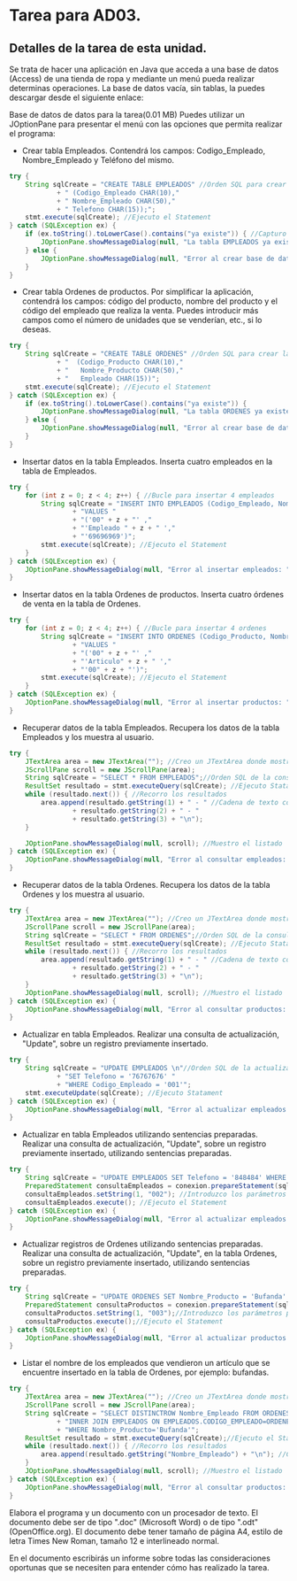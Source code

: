 # Tarea para AD03.
## Detalles de la tarea de esta unidad.
Se trata de hacer una aplicación en Java que acceda a una base de datos (Access) de una tienda de ropa y mediante un menú pueda realizar determinas operaciones. La base de datos vacía, sin tablas, la puedes descargar desde el siguiente enlace:

Base de datos de datos para la tarea(0.01 MB)
Puedes utilizar un JOptionPane para presentar el menú con las opciones que permita realizar el programa:

* Crear tabla Empleados. Contendrá los campos: Codigo_Empleado, Nombre_Empleado y Teléfono del mismo.
```Java
try {
    String sqlCreate = "CREATE TABLE EMPLEADOS" //Orden SQL para crear la table empleados
            + " (Codigo_Empleado CHAR(10),"
            + " Nombre_Empleado CHAR(50),"
            + " Telefono CHAR(15));";
    stmt.execute(sqlCreate); //Ejecuto el Statement
} catch (SQLException ex) {
    if (ex.toString().toLowerCase().contains("ya existe")) { //Capturo la excepción para detectar si la tabla existe
        JOptionPane.showMessageDialog(null, "La tabla EMPLEADOS ya existe");
    } else {
        JOptionPane.showMessageDialog(null, "Error al crear base de datos: " + ex);
    }
}
```
* Crear tabla Ordenes de productos. Por simplificar la aplicación, contendrá los campos: código del producto, nombre del producto y el código del empleado que realiza la venta. Puedes introducir más campos como el número de unidades que se venderían, etc., si lo deseas.
```Java
try {
    String sqlCreate = "CREATE TABLE ORDENES" //Orden SQL para crear la table productos
            + "  (Codigo_Producto CHAR(10),"
            + "   Nombre_Producto CHAR(50),"
            + "   Empleado CHAR(15))";
    stmt.execute(sqlCreate); //Ejecuto el Statement
} catch (SQLException ex) {
    if (ex.toString().toLowerCase().contains("ya existe")) {
        JOptionPane.showMessageDialog(null, "La tabla ORDENES ya existe"); //Capturo la excepción para detectar si la tabla existe
    } else {
        JOptionPane.showMessageDialog(null, "Error al crear base de datos: " + ex);
    }
}

```
* Insertar datos en la tabla Empleados. Inserta cuatro empleados en la tabla de Empleados.
```Java
try {
    for (int z = 0; z < 4; z++) { //Bucle para insertar 4 empleados
        String sqlCreate = "INSERT INTO EMPLEADOS (Codigo_Empleado, Nombre_Empleado, Telefono) " //SQL para insertar empleado
                + "VALUES "
                + "('00" + z + "' ,"
                + "'Empleado " + z + " ',"
                + "'69696969')";
        stmt.execute(sqlCreate); //Ejecuto el Statement
    }
} catch (SQLException ex) {
    JOptionPane.showMessageDialog(null, "Error al insertar empleados: " + ex); //Capturo errores
}
```
* Insertar datos en la tabla Ordenes de productos. Inserta cuatro órdenes de venta en la tabla de Ordenes.
```Java
try {
    for (int z = 0; z < 4; z++) { //Bucle para insertar 4 ordenes
        String sqlCreate = "INSERT INTO ORDENES (Codigo_Producto, Nombre_Producto, Empleado) " //SQL para insertar Ordenes
                + "VALUES "
                + "('00" + z + "' ,"
                + "'Articulo" + z + " ',"
                + "'00" + z + "')";
        stmt.execute(sqlCreate); //Ejecuto el Statement
    }
} catch (SQLException ex) {
    JOptionPane.showMessageDialog(null, "Error al insertar productos: " + ex); //Capturo errores
}
```
* Recuperar datos de la tabla Empleados. Recupera los datos de la tabla Empleados y los muestra al usuario.
```Java
try {
    JTextArea area = new JTextArea(""); //Creo un JTextArea donde mostraré los resultados
    JScrollPane scroll = new JScrollPane(area);
    String sqlCreate = "SELECT * FROM EMPLEADOS";//Orden SQL de la consulta
    ResultSet resultado = stmt.executeQuery(sqlCreate); //Ejecuto Statament
    while (resultado.next()) { //Recorro los resultados
        area.append(resultado.getString(1) + " - " //Cadena de texto con datos de interés
                + resultado.getString(2) + " - "
                + resultado.getString(3) + "\n");
    }

    JOptionPane.showMessageDialog(null, scroll); //Muestro el listado
} catch (SQLException ex) {
    JOptionPane.showMessageDialog(null, "Error al consultar empleados: " + ex); //Capturo errores
}
```
* Recuperar datos de la tabla Ordenes. Recupera los datos de la tabla Ordenes y los muestra al usuario.
```Java
try {
    JTextArea area = new JTextArea(""); //Creo un JTextArea donde mostraré los resultados
    JScrollPane scroll = new JScrollPane(area);
    String sqlCreate = "SELECT * FROM ORDENES";//Orden SQL de la consulta
    ResultSet resultado = stmt.executeQuery(sqlCreate); //Ejecuto Statament
    while (resultado.next()) { //Recorro los resultados
        area.append(resultado.getString(1) + " - " //Cadena de texto con datos de interés
                + resultado.getString(2) + " - "
                + resultado.getString(3) + "\n");
    }
    JOptionPane.showMessageDialog(null, scroll); //Muestro el listado
} catch (SQLException ex) {
    JOptionPane.showMessageDialog(null, "Error al consultar productos: " + ex); //Capturo errores
}
```
* Actualizar en tabla Empleados. Realizar una consulta de actualización, "Update", sobre un registro previamente insertado.
```Java
try {
    String sqlCreate = "UPDATE EMPLEADOS \n"//Orden SQL de la actualización
            + "SET Telefono = '76767676' "
            + "WHERE Codigo_Empleado = '001'";
    stmt.executeUpdate(sqlCreate); //Ejecuto Statament
} catch (SQLException ex) {
    JOptionPane.showMessageDialog(null, "Error al actualizar empleados: " + ex); //Capturo errores
}
```
* Actualizar en tabla Empleados utilizando sentencias preparadas. Realizar una consulta de actualización, "Update", sobre un registro previamente insertado, utilizando sentencias preparadas.
```Java
try {
    String sqlCreate = "UPDATE EMPLEADOS SET Telefono = '848484' WHERE Codigo_Empleado = ?";
    PreparedStatement consultaEmpleados = conexion.prepareStatement(sqlCreate); //PreparedStatement para la consulta
    consultaEmpleados.setString(1, "002"); //Introduzco los parámetros para la consulta
    consultaEmpleados.execute(); //Ejecuto el Statement
} catch (SQLException ex) {
    JOptionPane.showMessageDialog(null, "Error al actualizar empleados: " + ex); //Capturo errores
}
```
* Actualizar registros de Ordenes utilizando sentencias preparadas. Realizar una consulta de actualización, "Update", en la tabla Ordenes, sobre un registro previamente insertado, utilizando sentencias preparadas.
```Java
try {
    String sqlCreate = "UPDATE ORDENES SET Nombre_Producto = 'Bufanda' WHERE Codigo_Producto = ?";
    PreparedStatement consultaProductos = conexion.prepareStatement(sqlCreate); //PreparedStatement para la consulta
    consultaProductos.setString(1, "003");//Introduzco los parámetros para la consulta
    consultaProductos.execute();//Ejecuto el Statement
} catch (SQLException ex) {
    JOptionPane.showMessageDialog(null, "Error al actualizar productos: " + ex); //Capturo errores
}
```
* Listar el nombre de los empleados que vendieron un artículo que se encuentre insertado en la tabla de Ordenes, por ejemplo: bufandas.
```Java
try {
    JTextArea area = new JTextArea(""); //Creo un JTextArea donde mostraré los resultados
    JScrollPane scroll = new JScrollPane(area);
    String sqlCreate = "SELECT DISTINCTROW Nombre_Empleado FROM ORDENES " //Orden SQL de la consulta
            + "INNER JOIN EMPLEADOS ON EMPLEADOS.CODIGO_EMPLEADO=ORDENES.Empleado "
            + "WHERE Nombre_Producto='Bufanda'";
    ResultSet resultado = stmt.executeQuery(sqlCreate);//Ejecuto el Statement
    while (resultado.next()) { //Recorro los resultados
        area.append(resultado.getString("Nombre_Empleado") + "\n"); //Cadena de texto con datos de interés
    }
    JOptionPane.showMessageDialog(null, scroll); //Muestro el listado
} catch (SQLException ex) {
    JOptionPane.showMessageDialog(null, "Error al consultar productos: " + ex);//Capturo errores
}
```
Elabora el programa y un documento con un procesador de texto. El documento debe ser de tipo ".doc" (Microsoft Word) o de tipo ".odt" (OpenOffice.org). El documento debe tener tamaño de página A4, estilo de letra Times New Roman, tamaño 12 e interlineado normal.

En el documento escribirás un informe sobre todas las consideraciones oportunas que se necesiten para entender cómo has realizado la tarea.
